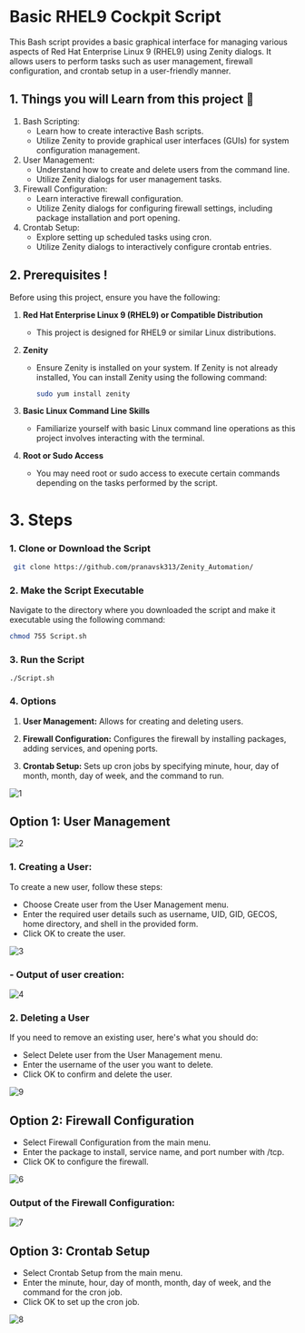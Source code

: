 # Basic RHEL9 Cockpit Script

This Bash script provides a basic graphical interface for managing various aspects of Red Hat Enterprise Linux 9 (RHEL9) using Zenity dialogs. It allows users to perform tasks such as user management, firewall configuration, and crontab setup in a user-friendly manner.

## 1. Things you will Learn from this project 🤯
1. Bash Scripting:
   - Learn how to create interactive Bash scripts.
   - Utilize Zenity to provide graphical user interfaces (GUIs) for system configuration management.
2. User Management:
   - Understand how to create and delete users from the command line.
   - Utilize Zenity dialogs for user management tasks.
3. Firewall Configuration:
   - Learn interactive firewall configuration.
   - Utilize Zenity dialogs for configuring firewall settings, including package installation and port opening.
4. Crontab Setup:
   - Explore setting up scheduled tasks using cron.
   - Utilize Zenity dialogs to interactively configure crontab entries.

##  2. **Prerequisites** ! 
Before using this project, ensure you have the following:

1. **Red Hat Enterprise Linux 9 (RHEL9) or Compatible Distribution**
   - This project is designed for RHEL9 or similar Linux distributions.

2. **Zenity**
   - Ensure Zenity is installed on your system. If Zenity is not already installed, You can install Zenity using the following command:
     ```bash
     sudo yum install zenity
     ```

3. **Basic Linux Command Line Skills**
   - Familiarize yourself with basic Linux command line operations as this project involves interacting with the terminal.

4. **Root or Sudo Access**
   - You may need root or sudo access to execute certain commands depending on the tasks performed by the script.

# 3. Steps

### 1. Clone or Download the Script
```bash
 git clone https://github.com/pranavsk313/Zenity_Automation/
```
### 2. Make the Script Executable
Navigate to the directory where you downloaded the script and make it executable using the following command:

```bash
chmod 755 Script.sh
```

### 3. Run the Script
```
./Script.sh
```
### 4. Options
1. **User Management:** Allows for creating and deleting users.

2. **Firewall Configuration:** Configures the firewall by installing packages, adding services, and opening ports.

3. **Crontab Setup:** Sets up cron jobs by specifying minute, hour, day of month, month, day of week, and the command to run.

![1](https://github.com/pranavsk313/Zenity_Automation/assets/122976840/7757caca-450f-4aa5-9105-7d28b0748305)

## Option 1: **User Management** 
   ![2](https://github.com/pranavsk313/Zenity_Automation/assets/122976840/60ac8a90-a7bd-4662-97b7-8f3fb94a9dc0)

### 1. **Creating a User:**
   To create a new user, follow these steps:
   - Choose Create user from the User Management menu.
   - Enter the required user details such as username, UID, GID, GECOS, home directory, and shell in the provided form.
   - Click OK to create the user.

![3](https://github.com/pranavsk313/Zenity_Automation/assets/122976840/aafe8212-6603-41e8-8867-6daf88a65281)

### - Output of user creation:
![4](https://github.com/pranavsk313/Zenity_Automation/assets/122976840/510ce810-3489-4e40-b158-8876752d5962)


### 2. **Deleting a User**
   If you need to remove an existing user, here's what you should do:
   - Select Delete user from the User Management menu.
   - Enter the username of the user you want to delete.
   - Click OK to confirm and delete the user.

![9](https://github.com/pranavsk313/Zenity_Automation/assets/122976840/91959af2-6397-4704-b289-cd5d3c2d4df4)


##  Option 2: **Firewall Configuration**
   - Select Firewall Configuration from the main menu.
   - Enter the package to install, service name, and port number with /tcp.
   - Click OK to configure the firewall.

![6](https://github.com/pranavsk313/Zenity_Automation/assets/122976840/654e82c6-9c4c-4846-a9ae-f5a8c7fa386d)

### Output of the Firewall Configuration:

![7](https://github.com/pranavsk313/Zenity_Automation/assets/122976840/341f4896-c2d3-4571-96e6-ae3ea6e671d2)

## Option 3: **Crontab Setup**
- Select Crontab Setup from the main menu.
- Enter the minute, hour, day of month, month, day of week, and the command for the cron job.
- Click OK to set up the cron job.


![8](https://github.com/pranavsk313/Zenity_Automation/assets/122976840/5ef52dc6-b832-4918-b12f-fe64dacb92bb)








